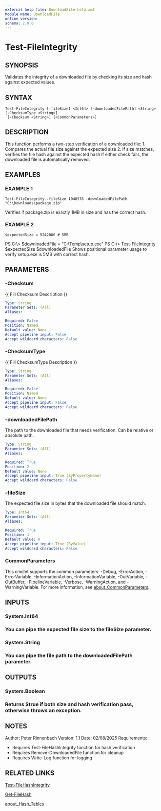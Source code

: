 ```yaml
---
external help file: DownloadFile-help.xml
Module Name: DownloadFile
online version:
schema: 2.0.0
---
```


# Test-FileIntegrity

## SYNOPSIS
Validates the integrity of a downloaded file by checking its size and hash against expected values.

## SYNTAX

```
Test-FileIntegrity [-fileSize] <Int64> [-downloadedFilePath] <String> [-ChecksumType <String>]
 [-Checksum <String>] [<CommonParameters>]
```

## DESCRIPTION
This function performs a two-step verification of a downloaded file:
1.
Compares the actual file size against the expected size
2.
If size matches, verifies the file hash against the expected hash
If either check fails, the downloaded file is automatically removed.

## EXAMPLES

### EXAMPLE 1
```
Test-FileIntegrity -fileSize 1048576 -downloadedFilePath "C:\Downloads\package.zip"
```

Verifies if package.zip is exactly 1MB in size and has the correct hash.

### EXAMPLE 2
```
$expectedSize = 5242880 # 5MB
```

PS C:\\\> $downloadedFile = "C:\Temp\setup.exe"
PS C:\\\> Test-FileIntegrity $expectedSize $downloadedFile
Shows positional parameter usage to verify setup.exe is 5MB with correct hash.

## PARAMETERS

### -Checksum
{{ Fill Checksum Description }}

```yaml
Type: String
Parameter Sets: (All)
Aliases:

Required: False
Position: Named
Default value: None
Accept pipeline input: False
Accept wildcard characters: False
```

### -ChecksumType
{{ Fill ChecksumType Description }}

```yaml
Type: String
Parameter Sets: (All)
Aliases:

Required: False
Position: Named
Default value: None
Accept pipeline input: False
Accept wildcard characters: False
```

### -downloadedFilePath
The path to the downloaded file that needs verification.
Can be relative or absolute path.

```yaml
Type: String
Parameter Sets: (All)
Aliases:

Required: True
Position: 2
Default value: None
Accept pipeline input: True (ByPropertyName)
Accept wildcard characters: False
```

### -fileSize
The expected file size in bytes that the downloaded file should match.

```yaml
Type: Int64
Parameter Sets: (All)
Aliases:

Required: True
Position: 1
Default value: 0
Accept pipeline input: True (ByValue)
Accept wildcard characters: False
```

### CommonParameters
This cmdlet supports the common parameters: -Debug, -ErrorAction, -ErrorVariable, -InformationAction, -InformationVariable, -OutVariable, -OutBuffer, -PipelineVariable, -Verbose, -WarningAction, and -WarningVariable. For more information, see [about_CommonParameters](http://go.microsoft.com/fwlink/?LinkID=113216).

## INPUTS

### System.Int64
### You can pipe the expected file size to the fileSize parameter.
### System.String
### You can pipe the file path to the downloadedFilePath parameter.
## OUTPUTS

### System.Boolean
### Returns $true if both size and hash verification pass, otherwise throws an exception.
## NOTES
Author: Peter Rinnenbach
Version: 1.1
Date: 02/08/2025
Requirements:
- Requires Test-FileHashIntegrity function for hash verification
- Requires Remove-DownloadedFile function for cleanup
- Requires Write-Log function for logging

## RELATED LINKS

[Test-FileHashIntegrity]()

[Get-FileHash]()

[about_Hash_Tables]()

